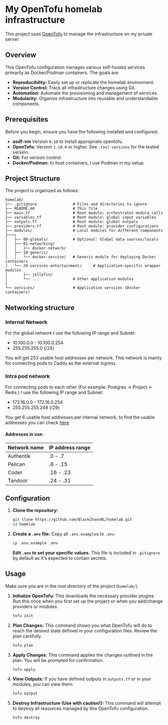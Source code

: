 # My OpenTofu homelab infrastructure

This project uses [OpenTofu](https://opentofu.org/) to manage the infrastructure on my private server.

## Overview

This OpenTofu configuration manages various self-hosted services primarily as Docker/Podman containers. The goals are:

* **Reproducibility:** Easily set up or replicate the homelab environment.
* **Version Control:** Track all infrastructure changes using Git.
* **Automation:** Automate the provisioning and management of services.
* **Modularity:** Organize infrastructure into reusable and understandable components.

## Prerequisites

Before you begin, ensure you have the following installed and configured:

* **asdf-vm** Version `0.18` to install appropriate opentofu.
* **OpenTofu:** Version `1.10.0` or higher. See `.tool-versions` for the tested version.
* **Git:** For version control.
* **Docker/Podman:** to host containers, I use Podman in my setup.

## Project Structure

The project is organized as follows:

```
homelab/
├── .gitignore                # Files and directories to ignore
├── README.md                 # This file
├── main.tf                   # Root module: orchestrates module calls
├── variables.tf              # Root module: global input variables
├── outputs.tf                # Root module: global outputs
├── providers.tf              # Root module: provider configurations
├── modules/                  # Local modules for different components
├───┐
│   ├── 00-globals/           # Optional: Global data sources/locals
│   ├── 01-networking/
│   │   ├── docker-network/
│   ├── 10-generic/
│   │   └── docker-service/   # Generic module for deploying Docker containers
│   └── 20-services-entertainment/     # Application-specific wrapper modules
│       ├── jellyfin/
│       └── ...               # Other application modules
│
└── services/                 # Application services (Docker containers)
```

## Networking structure

### Internal Network

For the global network I use the following IP range and Subnet:

- 10.100.0.0 - 10.100.0.254
- 255.255.255.0 (/24)

You will get 253 usable host addresses per network. This network is mainly for connecting pods to Caddy as the external ingress.

### Intra pod network

For connecting pods to each other (For example: Postgres -> Project <- Redis ) I use the following IP range and Subnet:

- 172.16.0.0 - 172.16.0.254 
- 255.255.255.248 (/29)

You get 6 usable host addresses per internal network, to find the usable addresses you can check [here](https://www.calculator.net/ip-subnet-calculator.html?cclass=b&csubnet=29&cip=172.16.0.0&ctype=ipv4&x=Calculate).

#### Addresses in use:

| Network name             | IP address range | 
| ------------------------ | ---------------- |
| Authentik                | .0 - .7          |
| Pelican                  | .8 - .15         |
| Coder                    | .16 - .23        |
| Tandoor                  | .24 - .31        |

## Configuration

1.  **Clone the repository:**
    ```bash
    git clone https://github.com/BlackChaosNL/homelab.git
    cd homelab
    ```

2.  **Create a `.env` file:**
    Copy all `.env.example`s to `.env`:
    ```bash
    cp .env.example .env
    ```
    **Edit `.env` to set your specific values.** This file is included in `.gitignore` by default as it's expected to contain secrets.

## Usage

Make sure you are in the root directory of the project (`homelab/`).

1.  **Initialize OpenTofu:**
    This downloads the necessary provider plugins. Run this once when you first set up the project or when you add/change providers or modules.
    ```bash
    tofu init
    ```

2.  **Plan Changes:**
    This command shows you what OpenTofu will do to reach the desired state defined in your configuration files. Review the plan carefully.
    ```bash
    tofu plan
    ```

3.  **Apply Changes:**
    This command applies the changes outlined in the plan. You will be prompted for confirmation.
    ```bash
    tofu apply
    ```

4.  **View Outputs:**
    If you have defined outputs in `outputs.tf` or in your modules, you can view them:
    ```bash
    tofu output
    ```

5.  **Destroy Infrastructure (Use with caution!):**
    This command will attempt to destroy all resources managed by this OpenTofu configuration.
    ```bash
    tofu destroy
    ```
